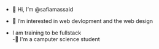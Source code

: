 - 👋 Hi, I’m @safiamassaid 

- 👀 I’m interested in web devlopment and  the web design  
- I am training to be fullstack  
-👋  I'm a camputer science  student 


<!---
safiamassaid/safiamassaid is a ✨ special ✨ repository because its `README.md` (this file) appears on your GitHub profile.
You can click the Preview link to take a look at your changes.
--->
